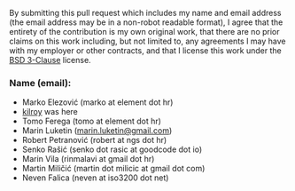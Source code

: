 By submitting this pull request which includes my name and email address (the
email address may be in a non-robot readable format), I agree that the entirety
of the contribution is my own original work, that there are no prior claims on
this work including, but not limited to, any agreements I may have with my
employer or other contracts, and that I license this work under the
[BSD 3-Clause][bsd] license.

### Name (email): ###
* Marko Elezović (marko at element dot hr)
* [kilroy][kilroy] was here
* Tomo Ferega (tomo at element dot hr)
* Marin Luketin (marin.luketin@gmail.com)
* Robert Petranović (robert at ngs dot hr)
* Senko Rašić (senko dot rasic at goodcode dot io)
* Marin Vila (rinmalavi at gmail dot hr)
* Martin Miličić (martin dot milicic at gmail dot com)
* Neven Falica (neven at iso3200 dot net)

[bsd]: http://opensource.org/licenses/BSD-3-Clause
[kilroy]: https://en.wikipedia.org/wiki/Kilroy_was_here
